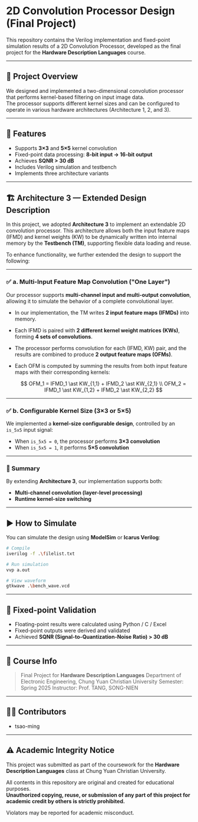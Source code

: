 # 2D Convolution Processor Design (Final Project)

This repository contains the Verilog implementation and fixed-point simulation results of a 2D Convolution Processor, developed as the final project for the **Hardware Description Languages** course.

---

## 🧠 Project Overview

We designed and implemented a two-dimensional convolution processor that performs kernel-based filtering on input image data.  
The processor supports different kernel sizes and can be configured to operate in various hardware architectures (Architecture 1, 2, and 3).

---

## 📌 Features

- Supports **3×3** and **5×5** kernel convolution
- Fixed-point data processing: **8-bit input → 16-bit output**
- Achieves **SQNR > 30 dB**
- Includes Verilog simulation and testbench
- Implements three architecture variants

---

## 🏗️ Architecture 3 — Extended Design Description

In this project, we adopted **Architecture 3** to implement an extendable 2D convolution processor. This architecture allows both the input feature maps (IFMD) and kernel weights (KW) to be dynamically written into internal memory by the **Testbench (TM)**, supporting flexible data loading and reuse.

To enhance functionality, we further extended the design to support the following:

---

### ✅ a. Multi-Input Feature Map Convolution ("One Layer")

Our processor supports **multi-channel input and multi-output convolution**, allowing it to simulate the behavior of a complete convolutional layer.

* In our implementation, the TM writes **2 input feature maps (IFMDs)** into memory.
* Each IFMD is paired with **2 different kernel weight matrices (KWs)**, forming **4 sets of convolutions**.
* The processor performs convolution for each (IFMD, KW) pair, and the results are combined to produce **2 output feature maps (OFMs)**.
* Each OFM is computed by summing the results from both input feature maps with their corresponding kernels:

  $$
  OFM_1 = IFMD_1 \ast KW_{1,1} + IFMD_2 \ast KW_{2,1}  \\
  OFM_2 = IFMD_1 \ast KW_{1,2} + IFMD_2 \ast KW_{2,2}
  $$

---

### ✅ b. Configurable Kernel Size (3×3 or 5×5)

We implemented a **kernel-size configurable design**, controlled by an `is_5x5` input signal:

* When `is_5x5 = 0`, the processor performs **3×3 convolution**
* When `is_5x5 = 1`, it performs **5×5 convolution**

---

### 🧠 Summary

By extending **Architecture 3**, our implementation supports both:

* **Multi-channel convolution (layer-level processing)**
* **Runtime kernel-size switching**

---

## ▶️ How to Simulate

You can simulate the design using **ModelSim** or **Icarus Verilog**:

```bash
# Compile
iverilog -f .\filelist.txt

# Run simulation
vvp a.out

# View waveform
gtkwave .\bench_wave.vcd
````

---

## 🧪 Fixed-point Validation

* Floating-point results were calculated using Python / C / Excel
* Fixed-point outputs were derived and validated
* Achieved **SQNR (Signal-to-Quantization-Noise Ratio) > 30 dB**

---

## 📘 Course Info

> Final Project for **Hardware Description Languages**
> Department of Electronic Engineering, Chung Yuan Christian University
> Semester: Spring 2025
> Instructor: Prof. TANG, SONG-NIEN

---

## 🧑‍💻 Contributors

* tsao-ming

---

## ⚠️ Academic Integrity Notice

This project was submitted as part of the coursework for the **Hardware Description Languages** class at Chung Yuan Christian University.

All contents in this repository are original and created for educational purposes.  
**Unauthorized copying, reuse, or submission of any part of this project for academic credit by others is strictly prohibited.**

Violators may be reported for academic misconduct.
